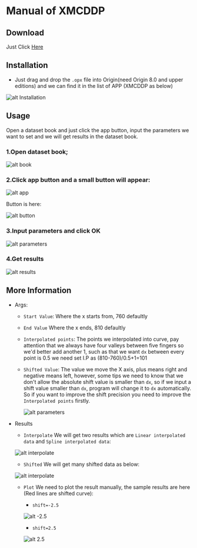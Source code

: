 # Manual of XMCDDP
## Download
Just Click [Here](https://minhaskamal.github.io/DownGit/#/home?url=https://github.com/Airscker/XMCD_NSRL/blob/main/XMCDDP.opx)
## Installation
- Just drag and drop the `.opx` file into Origin(need Origin 8.0 and upper editions) and we can find it in the list of APP (XMCDDP as below)

![alt Installation](https://github.com/Airscker/XMCD_NSRL/blob/main/img/app.jpg?raw=true)
## Usage
Open a dataset book and just click the app button, input the parameters we want to set and we will get results in the dataset book.

### 1.Open dataset book;
![alt book](https://github.com/Airscker/XMCD_NSRL/blob/main/img/book.jpg?raw=true)
### 2.Click app button and a small button will appear:
![alt app](https://github.com/Airscker/XMCD_NSRL/blob/main/img/click.jpg?raw=true)

Button is here:

![alt button](https://github.com/Airscker/XMCD_NSRL/blob/main/img/button.jpg?raw=true)
### 3.Input parameters and click OK
![alt parameters](https://github.com/Airscker/XMCD_NSRL/blob/main/img/sample.jpg?raw=true)
### 4.Get results
![alt results](https://github.com/Airscker/XMCD_NSRL/blob/main/img/res.jpg?raw=true)

## More Information
- Args:
	- `Start Value`:
	Where the x starts from, 760 defaultly
	
	- `End Value`
	Where the x ends, 810 defaultly
	
	- `Interpolated points`:
	The points we interpolated into curve, pay attention that we always have four valleys between five fingers so we'd better add another 1, such as that we want `dx` between every point is 0.5 we need set I.P as (810-760)/0.5+1=101
	
	- `Shifted Value`: 
	  The value we move the X axis, plus means right and negative means left, however, some tips we need to know that we don't allow the absolute shift value is smaller than `dx`, so if we input a shift value smaller than `dx`, program will change it to `dx` automatically. So if you want to improve the shift precision you need to improve the `Interpolated points` firstly.
	  
	  ![alt parameters](https://github.com/Airscker/XMCD_NSRL/blob/main/img/sample.jpg?raw=true)

- Results
	- `Interpolate`
	We will get two results which are `Linear interpolated data` and `Spline interpolated data`:
	
	![alt interpolate](https://github.com/Airscker/XMCD_NSRL/blob/main/img/inter.jpg?raw=true)
	
	- `Shifted`
	We will get many shifted data as below:
	
	![alt interpolate](https://github.com/Airscker/XMCD_NSRL/blob/main/img/shift.jpg?raw=true)
	
	- `Plot`
		We need to plot the result manually, the sample results are here (Red lines are shifted curve):
		- `shift=-2.5`
		
		![alt -2.5](https://github.com/Airscker/XMCD_NSRL/blob/main/img/-2.5.jpg?raw=true)
		
		- `shift=2.5`
		
		![alt 2.5](https://github.com/Airscker/XMCD_NSRL/blob/main/img/2.5.jpg?raw=true)